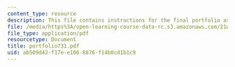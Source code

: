 ```yaml
---
content_type: resource
description: This file contains instructions for the final portfolio assignment.
file: /media/https%3A/open-learning-course-data-rc.s3.amazonaws.com/21w-731-1-writing-and-experience-exploring-self-in-society-spring-2004/ab509d42f17ee1068876f14b0cd1b1c9_portfolio731.pdf
file_type: application/pdf
resourcetype: Document
title: portfolio731.pdf
uid: ab509d42-f17e-e106-8876-f14b0cd1b1c9
---
```

